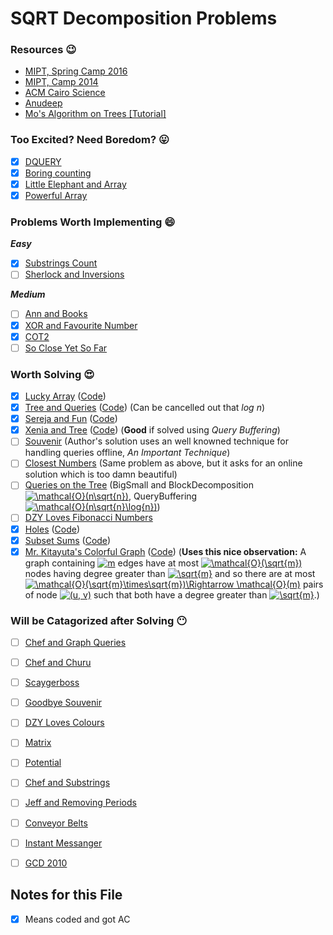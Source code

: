 # SQRT Decomposition Problems #
### Resources :wink: ###
* [MIPT, Spring Camp 2016](https://github.com/MamnoonSiam/Files/blob/master/mipt-2016-burunduk1-sqrt.en.pdf)
* [MIPT, Camp 2014](https://github.com/MamnoonSiam/Files/blob/master/mipt-2014-burunduk1.en.pdf)
* [ACM Cairo Science](https://acmcairoscience.wordpress.com/2015/04/06/sqrt-decomposition/)
* [Anudeep](http://blog.anudeep2011.com/mos-algorithm/)
* [Mo's Algorithm on Trees [Tutorial]](http://codeforces.com/blog/entry/43230)
### Too Excited? Need Boredom? :stuck_out_tongue: ###
- [x] [DQUERY](http://www.spoj.com/problems/DQUERY)
- [x] [Boring counting](http://acm.hdu.edu.cn/showproblem.php?pid=4358)
- [x] [Little Elephant and Array](http://codeforces.com/problemset/problem/220/B)
- [x] [Powerful Array](http://codeforces.com/problemset/problem/86/D)
### Problems Worth Implementing :smile: ###
***Easy***
- [x] [Substrings Count](https://www.hackerearth.com/problem/algorithm/substrings-count-3/)
- [ ] [Sherlock and Inversions](https://www.hackerearth.com/practice/data-structures/advanced-data-structures/fenwick-binary-indexed-trees/practice-problems/algorithm/sherlock-and-inversions/)

***Medium***
- [ ] [Ann and Books](http://codeforces.com/contest/877/problem/F)
- [x] [XOR and Favourite Number](http://codeforces.com/contest/617/problem/E)
- [x] [COT2](http://www.spoj.com/problems/COT2/)
- [ ] [So Close Yet So Far](https://www.codechef.com/problems/CLOSEFAR)
### Worth Solving :heart_eyes: ###
- [x] [Lucky Array](http://codeforces.com/problemset/problem/121/E) ([Code](http://codeforces.com/contest/121/submission/30626238))
- [x] [Tree and Queries](http://codeforces.com/contest/375/problem/D) ([Code](http://codeforces.com/contest/375/submission/30759429)) (Can be cancelled out that *log n*)
- [x] [Sereja and Fun](http://codeforces.com/contest/455/problem/D) ([Code](http://codeforces.com/contest/455/submission/30763439))
- [x] [Xenia and Tree](http://codeforces.com/contest/342/problem/E) ([Code](http://codeforces.com/contest/342/submission/30840630)) (**Good** if solved using *Query Buffering*)
- [ ] [Souvenir](http://codeforces.com/contest/765/problem/F) (Author's solution uses an well knowned technique for handling queries offline, *An Important Technique*)
- [ ] [Closest Numbers](https://csacademy.com/contest/round-54/task/closest-numbers/) (Same problem as above, but it asks for an online solution which is too damn beautiful)
- [ ] [Queries on the Tree](http://codeforces.com/gym/100589/problem/A) (BigSmall and BlockDecomposition <a href="https://www.codecogs.com/eqnedit.php?latex=\mathcal{O}(n\sqrt{n})" target="_blank"><img src="https://latex.codecogs.com/gif.latex?\mathcal{O}(n\sqrt{n})" title="\mathcal{O}(n\sqrt{n})" /></a>, QueryBuffering <a href="https://www.codecogs.com/eqnedit.php?latex=\mathcal{O}(n\sqrt{n}\log{n})" target="_blank"><img src="https://latex.codecogs.com/gif.latex?\mathcal{O}(n\sqrt{n}\log{n})" title="\mathcal{O}(n\sqrt{n}\log{n})" /></a>)
- [ ] [DZY Loves Fibonacci Numbers](http://codeforces.com/contest/447/problem/E)
- [x] [Holes](http://codeforces.com/contest/13/problem/E) ([Code](http://codeforces.com/contest/13/submission/34184469))
- [x] [Subset Sums](http://codeforces.com/contest/348/problem/C) ([Code](http://codeforces.com/contest/348/submission/34185514))
- [x] [Mr. Kitayuta's Colorful Graph](http://codeforces.com/contest/506/problem/D) ([Code](http://codeforces.com/contest/506/submission/34209479)) (**Uses this nice observation:** A graph containing <a href="https://www.codecogs.com/eqnedit.php?latex=m" target="_blank"><img src="https://latex.codecogs.com/gif.latex?m" title="m" /></a> edges have at most <a href="https://www.codecogs.com/eqnedit.php?latex=\mathcal{O}(\sqrt{m})" target="_blank"><img src="https://latex.codecogs.com/gif.latex?\mathcal{O}(\sqrt{m})" title="\mathcal{O}(\sqrt{m})" /></a> nodes having degree greater than <a href="https://www.codecogs.com/eqnedit.php?latex=\sqrt{m}" target="_blank"><img src="https://latex.codecogs.com/gif.latex?\sqrt{m}" title="\sqrt{m}" /></a> and so there are at most <a href="https://www.codecogs.com/eqnedit.php?latex=\mathcal{O}(\sqrt{m}\times\sqrt{m})\Rightarrow&space;\mathcal{O}(m)" target="_blank"><img src="https://latex.codecogs.com/gif.latex?\mathcal{O}(\sqrt{m}\times\sqrt{m})\Rightarrow&space;\mathcal{O}(m)" title="\mathcal{O}(\sqrt{m}\times\sqrt{m})\Rightarrow \mathcal{O}(m)" /></a> pairs of node <a href="https://www.codecogs.com/eqnedit.php?latex=(u,&space;v)" target="_blank"><img src="https://latex.codecogs.com/gif.latex?(u,&space;v)" title="(u, v)" /></a> such that both have a degree greater than <a href="https://www.codecogs.com/eqnedit.php?latex=\sqrt{m}" target="_blank"><img src="https://latex.codecogs.com/gif.latex?\sqrt{m}" title="\sqrt{m}" /></a>.)
### Will be Catagorized after Solving :no_mouth: ###
- [ ] [Chef and Graph Queries](https://www.codechef.com/problems/GERALD07)
- [ ] [Chef and Churu](https://www.codechef.com/NOV14/problems/FNCS/)
- [ ] [Scaygerboss](http://codeforces.com/contest/513/problem/F2)
- [ ] [Goodbye Souvenir](http://codeforces.com/contest/849/problem/E)
- [ ] [DZY Loves Colours](http://codeforces.com/contest/444/problem/C)
- [ ] [Matrix](https://www.codechef.com/MARCH15/problems/MTRWY)
- [ ] [Potential](https://www.hackerearth.com/practice/data-structures/advanced-data-structures/segment-trees/practice-problems/algorithm/potential-baac3b0b/description/)
- [ ] [Chef and Substrings](https://www.codechef.com/problems/GERALD3)
- [ ] [Jeff and Removing Periods](http://codeforces.com/problemset/problem/351/D)
- [ ] [Conveyor Belts](http://codeforces.com/contest/487/problem/D)
- [ ] [Instant Messanger](http://codeforces.com/contest/398/problem/D)
- [ ] [GCD 2010](http://acm.timus.ru/problem.aspx?space=1&num=1846)


## Notes for this File ##
- [x] Means coded and got AC
